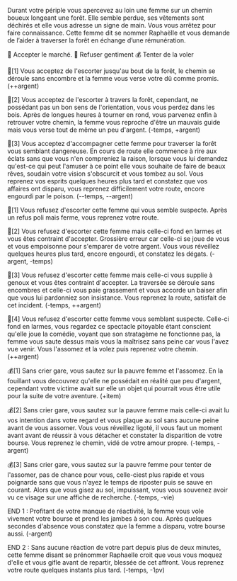 Durant votre périple vous apercevez au loin une femme sur un chemin boueux longeant une forêt. Elle semble perdue, ses vêtements sont déchirés et elle vous adresse un signe de main. Vous vous arrêtez pour faire connaissance. Cette femme dit se nommer Raphaëlle et vous demande de l’aider à traverser la forêt en échange d’une rémunération.

🚶 Accepter le marché.
🤚 Refuser gentiment
💰 Tenter de la voler

🚶[1] Vous acceptez de l'escorter jusqu'au bout de la forêt, le chemin se déroule sans encombre et la femme vous verse votre dû comme promis. (++argent)

🚶[2] Vous acceptez de l'escorter à travers la forêt, cependant, ne possédant pas un bon sens de l'orientation, vous vous perdez dans les bois. Après de longues heures à tourner en rond, vous parvenez enfin à retrouver votre chemin, la femme vous reproche d'être un mauvais guide mais vous verse tout de même un peu d'argent. (-temps, +argent)

🚶[3] Vous acceptez d'accompagner cette femme pour traverser la forêt vous semblant dangereuse. En cours de route elle commence à rire aux éclats sans que vous n'en compreniez la raison, lorsque vous lui demandez qu'est-ce qui peut l'amuser à ce point elle vous souhaite de faire de beaux rêves, soudain votre vision s'obscurcit et vous tombez au sol. Vous reprenez vos esprits quelques heures plus tard et constatez que vos affaires ont disparu, vous reprenez difficilement votre route, encore engourdi par le poison. (--temps, --argent)


🤚[1] Vous refusez d'escorter cette femme qui vous semble suspecte. Après un refus poli mais ferme, vous reprenez votre route.

🤚[2] Vous refusez d'escorter cette femme mais celle-ci fond en larmes et vous êtes contraint d'accepter. Grossière erreur car celle-ci se joue de vous et vous empoisonne pour s'emparer de votre argent. Vous vous réveillez quelques heures plus tard, encore engourdi, et constatez les dégats. (-argent, -temps)

🤚[3] Vous refusez d'escorter cette femme mais celle-ci vous supplie à genoux et vous êtes contraint d'accepter. La traversée se déroule sans encombres et celle-ci vous paie grassement et vous accorde un baiser afin que vous lui pardonniez son insistance. Vous reprenez la route, satisfait de cet incident. (-temps, ++argent)

🤚[4] Vous refusez d'escorter cette femme vous semblant suspecte. Celle-ci fond en larmes, vous regardez ce spectacle pitoyable étant conscient qu'elle joue la comédie, voyant que son stratagème ne fonctionne pas, la femme vous saute dessus mais vous la maîtrisez sans peine car vous l'avez vue venir. Vous l'assomez et la volez puis reprenez votre chemin. (++argent)


💰[1] Sans crier gare, vous sautez sur la pauvre femme et l'assomez. En la fouillant vous decouvrez qu'elle ne possédait en réalité que peu d'argent, cependant votre victime avait sur elle un objet qui pourrait vous être utile pour la suite de votre aventure. (+item)

💰[2] Sans crier gare, vous sautez sur la pauvre femme mais celle-ci avait lu vos intention dans votre regard et vous plaque au sol sans aucune peine avant de vous assomer. Vous vous réveillez ligoté, il vous faut un moment avant avant de réussir à vous détacher et constater la disparition de votre bourse. Vous reprenez le chemin, vidé de votre amour propre. (-temps, -argent)

💰[3] Sans crier gare, vous sautez sur la pauvre femme pour tenter de l'assomer, pas de chance pour vous, celle-ciest plus rapide et vous poignarde sans que vous n'ayez le temps de riposter puis se sauve en courant. Alors que vous gisez au sol, impuissant, vous vous souvenez avoir vu ce visage sur une affiche de recherche. (-temps, -vie)


END 1 : Profitant de votre manque de réactivité, la femme vous vole vivement votre bourse et prend les jambes à son cou. Après quelques secondes d'absence vous constatez que la femme a disparu, votre bourse aussi. (-argent)

END 2 : Sans aucune réaction de votre part depuis plus de deux minutes, cette femme disant se prénommer Raphaelle croit que vous vous moquez d'elle et vous gifle avant de repartir, blessée de cet affront. Vous reprenez votre route quelques instants plus tard. (-temps, -1pv)

